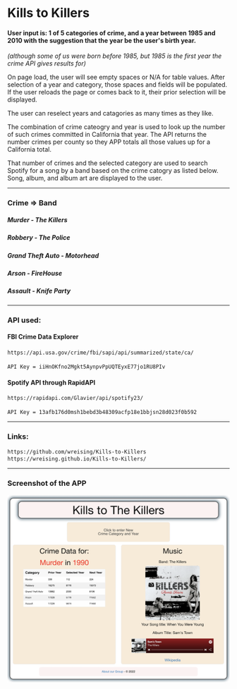 # Kills to Killers

#### User input is: 1 of 5 categories of crime, and a year between 1985 and 2010 with the suggestion that the year be the user's birth year. 

*(although some of us were born before 1985, but 1985 is the first year the crime API gives results for)*

On page load, the user will see empty spaces or N/A for table values. After selection of a year and category, those spaces and fields will be populated. If the user reloads the page or comes back to it, their prior selection will be displayed.

The user can reselect years and catagories as many times as they like.

The combination of crime cateogry and year is used to look up the number of such crimes committed in California that year. The API returns the number crimes per county so they APP totals all those values up for a California total.

That number of crimes and the selected category are used to search Spotify for a song by a band based on the crime catogry as listed below. Song, album, and album art are displayed to the user.

---

### Crime => Band

##### Murder - The Killers
##### Robbery - The Police
##### Grand Theft Auto - Motorhead
##### Arson - FireHouse
##### Assault - Knife Party

---

### API used:

#### FBI Crime Data Explorer

    https://api.usa.gov/crime/fbi/sapi/api/summarized/state/ca/

    API Key = iiHnOKfno2Mgkt5AynpvPpUQTEyxE77jo1RU8PIv

#### Spotify API through RapidAPI
  
    https://rapidapi.com/Glavier/api/spotify23/

    API Key = 13afb176d0msh1bebd3b48309acfp18e1bbjsn28d023f0b592

---

### Links:

    https://github.com/wreising/Kills-to-Killers
    https://wreising.github.io/Kills-to-Killers/

---

### Screenshot of the APP

![screenshot of Kills to Killers](misc/Screen%20Shot%202022-03-07.png)
